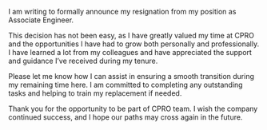 
I am writing to formally announce my resignation from my position as Associate Engineer. 

This decision has not been easy, as I have greatly valued my time at CPRO and the opportunities I have had to grow both personally and professionally. I have learned a lot from my colleagues and have appreciated the support and guidance I’ve received during my tenure.

Please let me know how I can assist in ensuring a smooth transition during my remaining time here. I am committed to completing any outstanding tasks and helping to train my replacement if needed.

Thank you for the opportunity to be part of CPRO team. I wish the company continued success, and I hope our paths may cross again in the future.